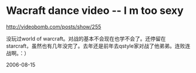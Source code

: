 # Wacraft dance video -- I m too sexy

http://videobomb.com/posts/show/255

没玩过world of warcraft。对战的基本不会现在也学不会了。还停留在starcraft，虽然也有几年没完了。去年还是前年去qstyle家对战了他弟弟。连败连战啊。：）

2006-08-15